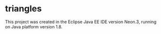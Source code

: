 # triangles

This project was created in the Eclipse Java EE IDE version Neon.3, running on Java platform version 1.8.
